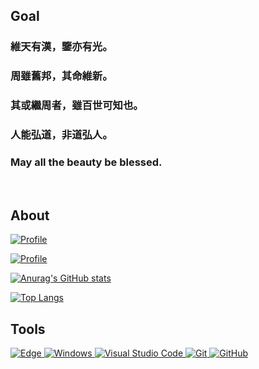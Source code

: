 ## Goal

### 維天有漢，鑒亦有光。

### 周雖舊邦，其命維新。

### 其或繼周者，雖百世可知也。

### 人能弘道，非道弘人。

### May all the beauty be blessed.
​

## About

[![Profile](https://streak-stats.demolab.com/?user=Hanguangwu&theme=tokyonight&hide_border=true&border_radius=5&locale=zh_Hans&card_width=700)](https://github.com/Hanguangwu)  
  
[![Profile](https://github-readme-stats-sigma-five.vercel.app/api?username=Hanguangwu&include_all_commits=true&show_icons=true&count_private=true&locale=cn&bg_color=0,EC6C6C,FFD479,FFFC79,73FA79,73FDFF,D783FF)](https://github.com/Hanguangwu)

​[![Anurag's GitHub stats](https://github-readme-stats.vercel.app/api?username=Hanguangwu)](https://github.com/anuraghazra/github-readme-stats)

[![Top Langs](https://github-readme-stats.vercel.app/api/top-langs/?username=Hanguangwu)](https://github.com/anuraghazra/github-readme-stats)

## Tools

[![Edge](https://img.shields.io/badge/Edge-0078D7?style=flat-square&logo=Microsoft-edge&logoColor=white) ![Windows](https://img.shields.io/badge/Windows-0078D6?style=flat-square&logo=windows&logoColor=white) ![Visual Studio Code](https://img.shields.io/badge/-Visual%20Studio%20Code-007ACC?style=flat-square&logo=Visual%20Studio%20Code&logoColor=fff) ![Git](https://img.shields.io/badge/-Git-FCC624?style=flat-square&logo=git) ![GitHub](https://img.shields.io/badge/-GitHub-pink?style=flat-square&logo=github)](https://github.com/Hanguangwu)






